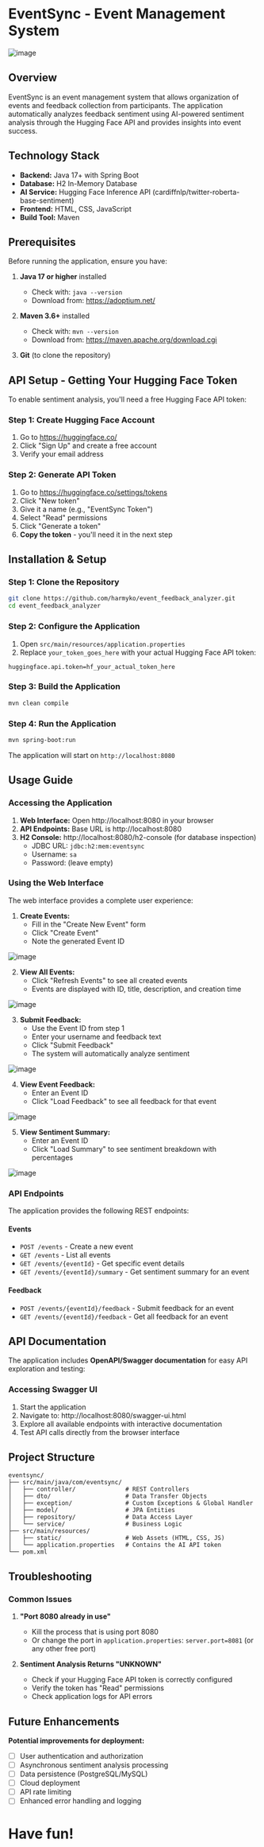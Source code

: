 # EventSync - Event Management System

![image](https://github.com/user-attachments/assets/7c3a912e-d12d-41ee-9784-98194c61aba3)

## Overview

EventSync is an event management system that allows organization of events and feedback collection from participants. The application automatically analyzes feedback sentiment using AI-powered sentiment analysis through the Hugging Face API and provides insights into event success.

## Technology Stack

- **Backend:** Java 17+ with Spring Boot
- **Database:** H2 In-Memory Database
- **AI Service:** Hugging Face Inference API (cardiffnlp/twitter-roberta-base-sentiment)
- **Frontend:** HTML, CSS, JavaScript
- **Build Tool:** Maven

## Prerequisites

Before running the application, ensure you have:

1. **Java 17 or higher** installed
   - Check with: `java --version`
   - Download from: https://adoptium.net/

2. **Maven 3.6+** installed
   - Check with: `mvn --version`
   - Download from: https://maven.apache.org/download.cgi

3. **Git** (to clone the repository)

## API Setup - Getting Your Hugging Face Token

To enable sentiment analysis, you'll need a free Hugging Face API token:

### Step 1: Create Hugging Face Account
1. Go to https://huggingface.co/
2. Click "Sign Up" and create a free account
3. Verify your email address

### Step 2: Generate API Token
1. Go to https://huggingface.co/settings/tokens
2. Click "New token"
3. Give it a name (e.g., "EventSync Token")
4. Select "Read" permissions
5. Click "Generate a token"
6. **Copy the token** - you'll need it in the next step

## Installation & Setup

### Step 1: Clone the Repository
```bash
git clone https://github.com/harmyko/event_feedback_analyzer.git
cd event_feedback_analyzer
```

### Step 2: Configure the Application
1. Open `src/main/resources/application.properties`
2. Replace `your_token_goes_here` with your actual Hugging Face API token:
```properties
huggingface.api.token=hf_your_actual_token_here
```

### Step 3: Build the Application
```bash
mvn clean compile
```

### Step 4: Run the Application
```bash
mvn spring-boot:run
```

The application will start on `http://localhost:8080`

## Usage Guide

### Accessing the Application

1. **Web Interface:** Open http://localhost:8080 in your browser
2. **API Endpoints:** Base URL is http://localhost:8080
3. **H2 Console:** http://localhost:8080/h2-console (for database inspection)
   - JDBC URL: `jdbc:h2:mem:eventsync`
   - Username: `sa`
   - Password: (leave empty)

### Using the Web Interface

The web interface provides a complete user experience:

1. **Create Events:**
   - Fill in the "Create New Event" form
   - Click "Create Event"
   - Note the generated Event ID
     
![image](https://github.com/user-attachments/assets/bf127256-76f6-4529-81e6-8e2ef4c253aa)

2. **View All Events:**
   - Click "Refresh Events" to see all created events
   - Events are displayed with ID, title, description, and creation time
     
![image](https://github.com/user-attachments/assets/708e8293-9a01-44e3-98fe-462915953d84)

3. **Submit Feedback:**
   - Use the Event ID from step 1
   - Enter your username and feedback text
   - Click "Submit Feedback"
   - The system will automatically analyze sentiment
     
![image](https://github.com/user-attachments/assets/d222d05c-9aff-4461-a287-e5efed12d127)

4. **View Event Feedback:**
   - Enter an Event ID
   - Click "Load Feedback" to see all feedback for that event
     
![image](https://github.com/user-attachments/assets/4be6efb2-81d2-4785-8454-0786227f2510)

5. **View Sentiment Summary:**
   - Enter an Event ID
   - Click "Load Summary" to see sentiment breakdown with percentages
     
![image](https://github.com/user-attachments/assets/bd7d86aa-5888-44aa-b18d-8d62231148b1)

### API Endpoints

The application provides the following REST endpoints:

#### Events
- `POST /events` - Create a new event
- `GET /events` - List all events
- `GET /events/{eventId}` - Get specific event details
- `GET /events/{eventId}/summary` - Get sentiment summary for an event

#### Feedback
- `POST /events/{eventId}/feedback` - Submit feedback for an event
- `GET /events/{eventId}/feedback` - Get all feedback for an event

## API Documentation

The application includes **OpenAPI/Swagger documentation** for easy API exploration and testing:

### Accessing Swagger UI
1. Start the application
2. Navigate to: http://localhost:8080/swagger-ui.html
3. Explore all available endpoints with interactive documentation
4. Test API calls directly from the browser interface

## Project Structure

```
eventsync/
├── src/main/java/com/eventsync/
│   ├── controller/              # REST Controllers
│   ├── dto/                     # Data Transfer Objects
│   ├── exception/               # Custom Exceptions & Global Handler
│   ├── model/                   # JPA Entities
│   ├── repository/              # Data Access Layer
│   └── service/                 # Business Logic
├── src/main/resources/
│   ├── static/                  # Web Assets (HTML, CSS, JS)
│   └── application.properties   # Contains the AI API token
└── pom.xml
```

## Troubleshooting

### Common Issues

1. **"Port 8080 already in use"**
   - Kill the process that is using port 8080
   - Or change the port in `application.properties`: `server.port=8081` (or any other free port)

2. **Sentiment Analysis Returns "UNKNOWN"**
   - Check if your Hugging Face API token is correctly configured
   - Verify the token has "Read" permissions
   - Check application logs for API errors

## Future Enhancements

**Potential improvements for deployment:**
- [ ] User authentication and authorization
- [ ] Asynchronous sentiment analysis processing
- [ ] Data persistence (PostgreSQL/MySQL)
- [ ] Cloud deployment
- [ ] API rate limiting
- [ ] Enhanced error handling and logging

# Have fun!
